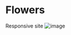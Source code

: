 # Flowers
 Responsive site
![image](https://user-images.githubusercontent.com/77518236/168496188-32f432e3-1c99-4b8b-9709-0fe3a9e90539.png)
